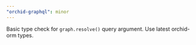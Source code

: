 ```yaml
---
"orchid-graphql": minor
---
```


Basic type check for `graph.resolve()` query argument. Use latest orchid-orm types.

